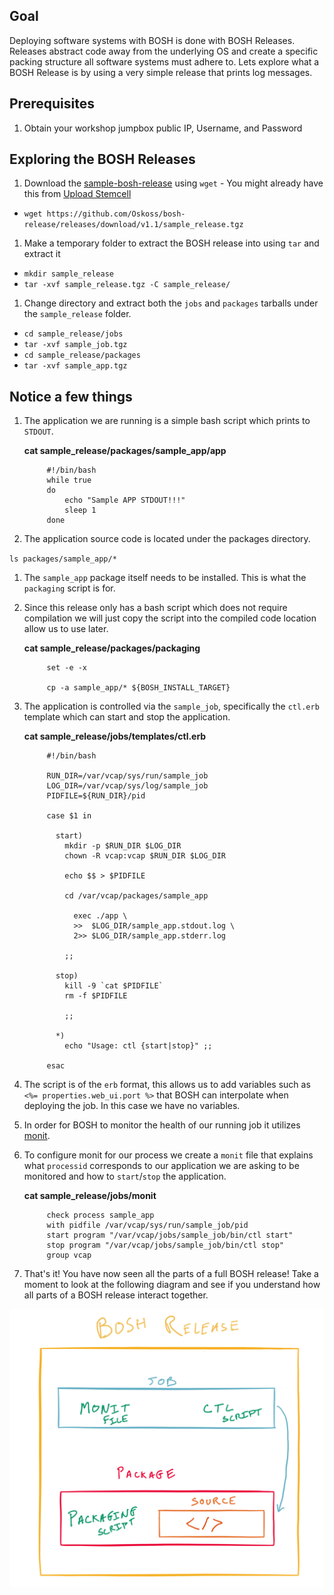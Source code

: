 ## Goal

Deploying software systems with BOSH is done with BOSH Releases. Releases abstract code away from the underlying OS and create a specific packing structure all software systems must adhere to. Lets explore what a BOSH Release is by using a very simple release that prints log messages.

## Prerequisites

1. Obtain your workshop jumpbox public IP, Username, and Password 

## Exploring the BOSH Releases


1. Download the [sample-bosh-release](https://github.com/Oskoss/bosh-release) using `wget` - You might already have this from [Upload Stemcell]("./upload-stemcell")

  - `wget https://github.com/Oskoss/bosh-release/releases/download/v1.1/sample_release.tgz`

1. Make a temporary folder to extract the BOSH release into using `tar` and extract it

  - `mkdir sample_release`
  - `tar -xvf sample_release.tgz -C sample_release/`

1. Change directory and extract both the `jobs` and `packages` tarballs under the `sample_release` folder.

  - `cd sample_release/jobs`
  - `tar -xvf sample_job.tgz`
  - `cd sample_release/packages`
  - `tar -xvf sample_app.tgz`

##  Notice a few things

1. The application we are running is a simple bash script which prints to `STDOUT`.

    **cat sample_release/packages/sample_app/app**

            #!/bin/bash
            while true
            do
            	echo "Sample APP STDOUT!!!"
            	sleep 1
            done

1. The application source code is located under the packages directory.

  `ls packages/sample_app/*`

1. The `sample_app` package itself needs to be installed. This is what the `packaging` script is for.

1. Since this release only has a bash script which does not require compilation we will just copy the script into the compiled code location allow us to use later.

    **cat sample_release/packages/packaging**

            set -e -x

            cp -a sample_app/* ${BOSH_INSTALL_TARGET}

1. The application is controlled via the `sample_job`, specifically the `ctl.erb` template which can start and stop the application.

    **cat sample_release/jobs/templates/ctl.erb**

            #!/bin/bash

            RUN_DIR=/var/vcap/sys/run/sample_job
            LOG_DIR=/var/vcap/sys/log/sample_job
            PIDFILE=${RUN_DIR}/pid

            case $1 in

              start)
                mkdir -p $RUN_DIR $LOG_DIR
                chown -R vcap:vcap $RUN_DIR $LOG_DIR

                echo $$ > $PIDFILE

                cd /var/vcap/packages/sample_app

                  exec ./app \
                  >>  $LOG_DIR/sample_app.stdout.log \
                  2>> $LOG_DIR/sample_app.stderr.log

                ;;

              stop)
                kill -9 `cat $PIDFILE`
                rm -f $PIDFILE

                ;;

              *)
                echo "Usage: ctl {start|stop}" ;;

            esac

1.  The script is of the `erb` format, this allows us to add variables such as `<%= properties.web_ui.port %>` that BOSH can interpolate when deploying the job. In this case we have no variables.

1. In order for BOSH to monitor the health of our running job it utilizes [monit](https://en.wikipedia.org/wiki/Monit).

1. To configure monit for our process we create a `monit` file that explains what `processid` corresponds to our application we are asking to be monitored and how to `start`/`stop` the application.

    **cat sample_release/jobs/monit**

            check process sample_app
            with pidfile /var/vcap/sys/run/sample_job/pid
            start program "/var/vcap/jobs/sample_job/bin/ctl start"
            stop program "/var/vcap/jobs/sample_job/bin/ctl stop"
            group vcap


1. That's it! You have now seen all the parts of a full BOSH release! Take a moment to look at the following diagram and see if you understand how all parts of a BOSH release interact together.

![BOSH Release](bosh-release.png "BOSH Release")
